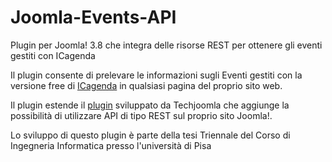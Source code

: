 # Joomla-Events-API
Plugin per Joomla! 3.8 che integra delle risorse REST per ottenere gli eventi gestiti con ICagenda

Il plugin consente di prelevare le informazioni sugli Eventi gestiti con la versione free di <a href="https://icagenda.joomlic.com/">
ICagenda</a> in qualsiasi pagina del proprio sito web.

Il plugin estende il <a href="https://github.com/techjoomla/com_api">plugin</a> sviluppato da Techjoomla che aggiunge la possibilità di utilizzare API di tipo REST sul proprio sito Joomla!.

Lo sviluppo di questo plugin è parte della tesi Triennale del Corso di Ingegneria Informatica presso l'università di Pisa
